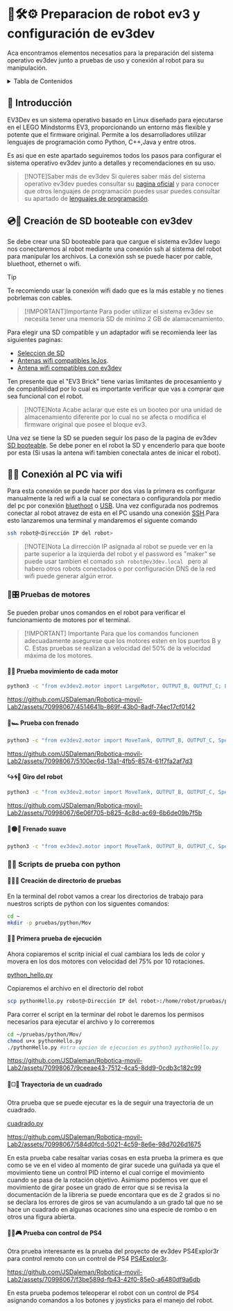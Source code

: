 # 🤖🛠️⚙️ Preparacion de robot ev3 y configuración de ev3dev

Aca encontramos elementos necesatios para la preparación del sistema operativo ev3dev junto a pruebas de uso y conexión al robot para su manipulación.

<details>
    <summary>Tabla de Contenidos</summary>

- [🤖🛠️⚙️ Preparacion de robot ev3 y configuración de ev3dev](#️️-preparacion-de-robot-ev3-y-configuración-de-ev3dev)
  - [📝 Introducción](#-introducción)
  - [💿🔨 Creación de SD booteable con ev3dev](#-creación-de-sd-booteable-con-ev3dev)
  - [📶📡 Conexión al PC via wifi](#-conexión-al-pc-via-wifi)
    - [🚗🎛️ Pruebas de motores](#️-pruebas-de-motores)
      - [🔄🛞 Prueba movimiento de cada motor](#-prueba-movimiento-de-cada-motor)
      - [🛑🏎 Prueba con frenado](#-prueba-con-frenado)
      - [↪️🌀🚗 Giro del robot](#️-giro-del-robot)
      - [🐢🟡🚗 Frenado suave](#-frenado-suave)
    - [📜🐍 Scripts de prueba con python](#-scripts-de-prueba-con-python)
      - [📂🧪🔬 Creación de directorio de pruebas](#-creación-de-directorio-de-pruebas)
      - [🚀💡 Primera prueba de ejecución](#-primera-prueba-de-ejecución)
      - [🔄◻️🏁 Trayectoria de un cuadrado](#️-trayectoria-de-un-cuadrado)
      - [🕵️‍♂️🎮 Prueba con control de PS4](#️️-prueba-con-control-de-ps4)

</details>

## 📝 Introducción

EV3Dev es un sistema operativo basado en Linux diseñado para ejecutarse en el LEGO Mindstorms EV3, proporcionando un entorno más flexible y potente que el firmware original. Permite a los desarrolladores utilizar lenguajes de programación como Python, C++,Java y entre otros.

Es asi que en este apartado seguiremos todos los pasos para configurar el sistema operativo ev3dev junto a detalles y recomendaciones en su uso.

>[!NOTE]Saber más de ev3dev
>Si quieres saber más del sistema operativo ev3dev puedes consultar su [pagina oficial](https://www.ev3dev.org/) y para conocer que otros lenguajes de programación puedes usar puedes consultar su apartado de [lenguajes de programación](https://www.ev3dev.org/docs/programming-languages/).

## 💿🔨 Creación de SD booteable con ev3dev

Se debe crear una SD booteable para que cargue el sistema ev3dev luego nos conectaremos al robot mediante una conexión ssh al sistema del robot para manipular los archivos. La conexión ssh se puede hacer por cable, bluethoot, ethernet o wifi. 

>[!TIP]
>Te recomiendo usar la conexión wifi dado que es la más estable y no tienes pobrlemas con cables.

> [!IMPORTANT]Importante
>Para poder utilizar el sistema ev3dev se necesita tener una memoria SD de minimo 2 GB de alamacenamiento.

Para elegir una SD compatible y un adaptador wifi se recomienda leer las siguientes paginas:
* [Seleccion de SD](https://github.com/ev3dev/ev3dev/wiki/Selecting-a-microSD-card)
* [Antenas wifi compatibles leJos](https://lejosnews.wordpress.com/2015/02/03/comparing-wifi-adapters/).
* [Antena wifi compatibles con ev3dev](https://github.com/ev3dev/ev3dev/wiki/USB-Wi-Fi-Dongles)

Ten presente que el "EV3 Brick" tiene varias limitantes de procesamiento y de compatibilidad por lo cual es importante verificar que vas a comprar que sea funcional con el robot.

>[!NOTE]Nota
Acabe aclarar que este es un booteo por una unidad de almacenamiento diferente por lo cual no se afecta o modifica el firmware original que posee el bloque ev3.

Una vez se tiene la SD se pueden seguir los paso de la pagina de ev3dev [SD booteable](https://www.ev3dev.org/docs/getting-started/). Se debe poner en el robot la SD y encenderlo para que boote por esta (Si usas la antena wifi tambien conectala antes de inicar el robot).


## 📶📡 Conexión al PC via wifi

Para esta conexión se puede hacer por dos vias la primera es configurar manualmente la red wifi a la cual se conectara o configurandola por medio del pc por conexión [bluethoot](https://www.ev3dev.org/docs/tutorials/connecting-to-the-internet-via-bluetooth/) o [USB](https://www.ev3dev.org/docs/tutorials/connecting-to-the-internet-via-usb/). Una vez configurada nos podremos conectar al robot atravez de esta en el PC usando una conexión [SSH](https://www.ev3dev.org/docs/tutorials/connecting-to-ev3dev-with-ssh/).Para esto lanzaremos una terminal y mandaremos el siguente comando

```sh
ssh robot@<Dirección IP del robot>
```
>[!NOTE]Nota
>La dirrección IP asignada al robot se puede ver en la parte superior a la izquierda del robot y el password es "maker" se puede usar tambien el comado ```ssh robot@ev3dev.local ``` pero al habero otros robots conectados o por configuración DNS de la red wifi puede generar algún error.

### 🚗🎛️ Pruebas de motores

Se pueden probar unos comandos en el robot para verificar el funcionamiento de motores por el terminal.

>[!IMPORTANT] Importante
>Para que los comandos funcionen adecuadamente asegurese que los motores esten en los puertos B y C. Estas pruebas se realizan a velocidad del 50% de la velocidad máxima de los motores.

#### 🔄🛞 Prueba movimiento de cada motor

```sh
python3 -c "from ev3dev2.motor import LargeMotor, OUTPUT_B, OUTPUT_C; LargeMotor(OUTPUT_B).on_for_seconds(speed=50, seconds=2); LargeMotor(OUTPUT_C).on_for_seconds(speed=50, seconds=2)"
```

https://github.com/JSDaleman/Robotica-movil-Lab2/assets/70998067/4514641b-869f-43b0-8adf-74ec17cf0142

#### 🛑🏎 Prueba con frenado

```sh
python3 -c "from ev3dev2.motor import MoveTank, OUTPUT_B, OUTPUT_C, SpeedPercent, MoveTank; tank_drive = MoveTank(OUTPUT_B, OUTPUT_C); tank_drive.on_for_seconds(left_speed=50, right_speed=50, seconds=5, brake=True)"
```

https://github.com/JSDaleman/Robotica-movil-Lab2/assets/70998067/5100ec6d-13a1-4fb5-8574-61f7fa2af7d3

#### ↪️🌀🚗 Giro del robot
```sh
python3 -c "from ev3dev2.motor import MoveTank, OUTPUT_B, OUTPUT_C, SpeedPercent, MoveTank; tank_drive = MoveTank(OUTPUT_B, OUTPUT_C); tank_drive.on_for_seconds(left_speed=50, right_speed=45, seconds=5, brake=True)"
```


https://github.com/JSDaleman/Robotica-movil-Lab2/assets/70998067/6e06f705-b825-4c8d-ac69-6b6de09b7f5b


#### 🐢🟡🚗 Frenado suave
```sh
python3 -c "from ev3dev2.motor import MoveTank, OUTPUT_B, OUTPUT_C, SpeedPercent, MoveTank; tank_drive = MoveTank(OUTPUT_B, OUTPUT_C); tank_drive.on_for_seconds(left_speed=50, right_speed=45, seconds=5); tank_drive.off(brake=True)"

```

### 📜🐍 Scripts de prueba con python

#### 📂🧪🔬 Creación de directorio de pruebas

En la terminal del robot vamos a crear los directorios de trabajo para nuestros scripts de python con los siguentes comandos:

```sh
cd ~
mkdir -p pruebas/python/Mov
```

#### 🚀💡 Primera prueba de ejecución

Ahora copiaremos el scritp inicial el cual cambiara los leds de color y movera en los dos motores con velocidad del 75% por 10 rotaciones.

[python_hello.py](./Scripts/pruebas/python_hello.py)

Copiaremos el archivo en el directorio del robot 

```sh
scp pythonHello.py robot@<Dirección IP del robot>:/home/robot/pruebas/python/Mov/
```

Para correr el script en la terminar del robot le daremos los permisos necesarios para ejecutar el archivo y lo correremos

```sh
cd ~/pruebas/python/Mov/
chmod u+x pythonHello.py
./pythonHello.py #otra opcion de ejecucion es python3 pythonHello.py
```

https://github.com/JSDaleman/Robotica-movil-Lab2/assets/70998067/9ceeae43-7512-4ca5-8dd9-0cdb3c182c99


#### 🔄◻️🏁 Trayectoria de un cuadrado

Otra prueba que se puede ejecutar es la de seguir una trayectoria de un cuadrado.

[cuadrado.py](./Scripts/pruebas/cuadrado.py)

https://github.com/JSDaleman/Robotica-movil-Lab2/assets/70998067/584d0fcd-5021-4c59-8e6e-98d7026d1675

En esta prueba cabe resaltar varias cosas en esta prueba la primera es que como se ve en el video al momento de girar sucede una guiñada ya que el movimiento tiene un control PID interno el cual corrige el movimiento cuando se pasa de la rotación objetivo. Asimismo podemos ver que el movimiento de girar posee un grado de error que si se revisa la documentación de la libreria se puede encontara que es de 2 grados si no se declara los errores de giros se van acumulando a un grado tal que no se hace un cuadrado en algunas ocaciones sino una especie de rombo o en otros una figura abierta.

#### 🕵️‍♂️🎮 Prueba con control de PS4

Otra prueba interesante es la prueba del proyecto de ev3dev PS4Explor3r para control remoto con un control de PS4 [PS4Explor3r](https://www.ev3dev.org/projects/2018/09/02/PS4Explor3r/).

https://github.com/JSDaleman/Robotica-movil-Lab2/assets/70998067/f3be589d-fb43-42f0-85e0-a6480df9a6db

En esta prueba podemos teleoperar el robot con un control de PS4 asignando comandos a los botones y joysticks para el manejo del robot.